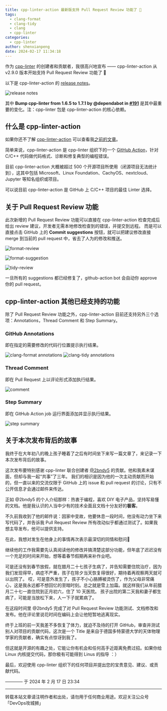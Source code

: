 ```yaml
---
title: cpp-linter-action 最新版支持 Pull Request Review 功能了 👏
tags:
  - clang-format
  - clang-tidy
  - clang
  - cpp-linter
categories:
  - cpp-linter
author: shenxianpeng
date: 2024-02-17 11:34:18
---
```


作为 [cpp-linter](https://github.com/cpp-linter) 的创建者和贡献者，我很高兴地宣布 —— cpp-linter-action 从 v2.9.0 版本开始支持 Pull Request Review 功能了 👏

以下是 cpp-linter-action 的 [release notes](https://github.com/cpp-linter/cpp-linter-action/releases)。

![release notes](cpp-linter-action/cpp-linter-action@2.9.0.png)

其中 **Bump cpp-linter from 1.6.5 to 1.7.1 by @dependabot in [#191](https://github.com/cpp-linter/cpp-linter-action/pull/191)** 是其中最重要的变化。注：cpp-linter 包是​ cpp-linter-action 的核心依赖。

## 什么是 cpp-linter-action

如果你还不了解 [cpp-linter-action](https://github.com/cpp-linter/cpp-linter-action) 可以查看我[之前的文章](https://shenxianpeng.github.io/2022/08/cpp-linter/)。

简单来说，cpp-linter-action 是 cpp-linter 组织下的一个 [GitHub Action](https://docs.github.com/en/actions/quickstart)，针对 C/C++ 代码做代码格式、诊断和修复典型的编程错误。

目前 cpp-linter-action 大概被超过 500 个开源项目所使用（闭源项目无法统计到），这其中包括 Microsoft、Linux Foundation、CachyOS、nextcloud、Jupyter 等知名组织或项目。

可以说目前 cpp-linter-action 是 GitHub 上 C/C++ 项目的最佳 Linter 选择。

## 关于 Pull Request Review 功能

此次新增的 Pull Request Review 功能可以直接在 cpp-linter-action 检查完成后给出 review 建议，开发者无需本地修改检查到的错误，并提交到远程。
而是可以直接点击 GitHub 上的 **Commit suggestions** 按钮，就可以把建议修改直接 merge 到当前的 pull request 中，省去了人为的修改和推送。

![format-review](cpp-linter-action/format-review.png)

![format-suggestion](cpp-linter-action/format-suggestion.png)

![tidy-review](cpp-linter-action/tidy-review.png)

一旦所有的 suggestions 都已经修复了，github-action bot 会自动你 approve 你的 pull request。

## cpp-linter-action 其他已经支持的功能

除了 Pull Request Review 功能之外，cpp-linter-action 目前还支持另外三个选项：Annotations，Thread Comment 和 Step Summary。

### GitHub Annotations

即在指定的需要修改的代码行位置提示执行结果​。

![clang-format annotations](cpp-linter-action/clang-format-annotations.png)
![clang-tidy annotations](cpp-linter-action/clang-tidy-annotations.png)

### Thread Comment

即在 Pull Request 上以评论形式添加执行结果。​

![comment](cpp-linter-action/comment.png)

### Step Summary

​即在 GitHub Action job 运行界面添加并显示执行结果。

![step summary](cpp-linter-action/step-summary.png)

## 关于本次发布背后的故事

我终于在大年初八的晚上孩子睡着了之后有时间坐下来写一篇文章了，来记录一下本次发布背后的故事。

这次发布要特别感谢 cpp-linter 联合创建者 [@2bndy5](https://github.com/2bndy5) 的贡献。他和我素未谋面，但却与我一起“共事”了三年。
我们的相识是因为他的一次主动贡献而开始的，但一直以来的交流仅限于 GitHub 上的 issue 和 pull request 的讨论，只有不公开信息才会通过邮件来传达。

正如 @2bndy5 的个人介绍那样：热衷于编程，喜欢 DIY 电子产品，坚持写易懂的文档。他是我认识的人当中少有的技术全面且文档十分友好的**极客**。

不久前我收到了他的邮件说：因家中变故，他要休息一段时间，他没有动力坐下来写代码了，并告诉我 Pull Request Review 所有改动似乎都通过测试了。如果我想主导发布，他可以提供支持。

在此，我想对发生在他身上的事情再次表示最深切的同情和慰问🙏

继续他的工作我需要先认真阅读他的修改并搞清楚这部分功能，但年底了迟迟没有一个充足的时间来开始，想等着春节假期再来补作业吧。

可是还没有到春节放假，就在腊月二十七孩子生病了，并告知需要住院治疗，因为我们发现得早，病症不严重，孩子在除夕当天恢复得很好，期待着再观察两天就可以出院了。
哎，可是意外发生了，孩子不小心胳膊被烫伤了，作为父母非常痛心，这是我永远都不想回忆的至暗时刻。总之就是雪上加霜。就这样我们从年前腊月二十七一直住院到正月初六，住了 10 天医院。
孩子出院的第二天我和妻子都生病了，可能是当放松下来，人一下子就累病了。

在这段时间里 @2bndy5 完成了对 Pull Request Review 功能测试、文档修改和发布。他在评论里说花时间在编码上会让他短暂地逃离现实。

终于上班的前一天我差不多恢复了体力，就迫不及待的打开 GitHub，审查并测试别人对项目的贡献代码，这次是一个 Title 是来自于德国多特蒙德大学的天体物理学家的贡献者，确实有点惊讶到我了。

但这就是开源的有趣之处，它能让你有机会和任何高手近距离免费过招。如果你给 Linux 内核提交代码，那你极有可能得到 Linus 的指导 ：）

最后，欢迎使用 cpp-linter 组织下的任何项目并提出您的宝贵意见、建议、或贡献代码。


———— 于 2024 年 2 月 17 日 23:34

---

转载本站文章请注明作者和出处，请勿用于任何商业用途。欢迎关注公众号「DevOps攻城狮」
